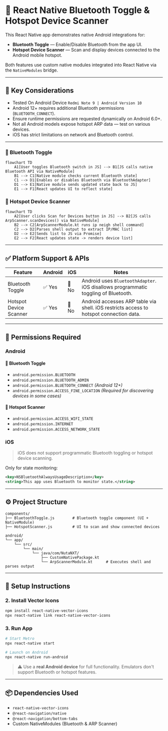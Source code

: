 
# 🔌 React Native Bluetooth Toggle & Hotspot Device Scanner

This React Native app demonstrates native Android integrations for:

- **Bluetooth Toggle** — Enable/Disable Bluetooth from the app UI.
- **Hotspot Device Scanner** — Scan and display devices connected to the Android mobile hotspot.

Both features use custom native modules integrated into React Native via the `NativeModules` bridge.

---

## 📌 Key Considerations
- Tested On Android Device `Redmi Note 9 | Android Version 10`
- Android 12+ requires additional Bluetooth permissions (`BLUETOOTH_CONNECT`).
- Ensure runtime permissions are requested dynamically on Android 6.0+.
- Not all Android models expose hotspot ARP data — test on various devices.
- iOS has strict limitations on network and Bluetooth control.

---

### 🔹 Bluetooth Toggle

```mermaid
flowchart TD
    A1[User toggles Bluetooth switch in JS] --> B1[JS calls native Bluetooth API via NativeModule]
    B1 --> C1[Native module checks current Bluetooth state]
    C1 --> D1[Enables or disables Bluetooth via BluetoothAdapter]
    D1 --> E1[Native module sends updated state back to JS]
    E1 --> F1[React updates UI to reflect state]
```

### 🔹 Hotspot Device Scanner

```mermaid
flowchart TD
    A2[User clicks Scan for Devices button in JS] --> B2[JS calls ArpScanner.scanDevices() via NativeModule]
    B2 --> C2[ArpScannerModule.kt runs ip neigh shell command]
    C2 --> D2[Parses shell output to extract IP/MAC list]
    D2 --> E2[Sends list to JS via Promise]
    E2 --> F2[React updates state -> renders device list]
```

---

## ✅ Platform Support & APIs 

| Feature                | Android | iOS     | Notes                                                                                 |
|------------------------|---------|---------|---------------------------------------------------------------------------------------|
| Bluetooth Toggle       | ✅ Yes  | 🚫 No    | Android uses `BluetoothAdapter`. iOS disallows programmatic toggling of Bluetooth.   |
| Hotspot Device Scanner | ✅ Yes  | 🚫 No   | Android accesses ARP table via shell. iOS restricts access to hotspot connection data.|

---

## 🔐 Permissions Required

### Android

#### 🔹 Bluetooth Toggle
- `android.permission.BLUETOOTH`
- `android.permission.BLUETOOTH_ADMIN`
- `android.permission.BLUETOOTH_CONNECT` *(Android 12+)*
- `android.permission.ACCESS_FINE_LOCATION` *(Required for discovering devices in some cases)*

#### 🔹 Hotspot Scanner
- `android.permission.ACCESS_WIFI_STATE`
- `android.permission.INTERNET`
- `android.permission.ACCESS_NETWORK_STATE`

### iOS

> iOS does not support programmatic Bluetooth toggling or hotspot device scanning.

Only for state monitoring:
```xml
<key>NSBluetoothAlwaysUsageDescription</key>
<string>This app uses Bluetooth to monitor state.</string>
```

---

## ⚙️ Project Structure

```
components/
├── BluetoothToggle.js        # Bluetooth toggle component (UI + NativeModule)
├── HotspotScanner.js         # UI to scan and show connected devices

android/
└── app/
    └── src/
        └── main/
            └── java/com/NutaNXT/
                ├── CustomNativePackage.kt      
                └── ArpScannerModule.kt      # Executes shell and parses output
```

---

## 🚀 Setup Instructions

### 2. Install Vector Icons

```bash
npm install react-native-vector-icons
npx react-native link react-native-vector-icons
```

### 3. Run App

```bash
# Start Metro
npx react-native start

# Launch on Android
npx react-native run-android
```

> ⚠️ Use a **real Android device** for full functionality. Emulators don't support Bluetooth or hotspot features.

---

## 📦 Dependencies Used

- `react-native-vector-icons`
- `@react-navigation/native`
- `@react-navigation/bottom-tabs`
- Custom NativeModules (Bluetooth & ARP Scanner)




